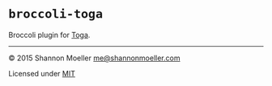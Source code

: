 # `broccoli-toga`

Broccoli plugin for [Toga](http://togajs.com).

----

© 2015 Shannon Moeller <me@shannonmoeller.com>

Licensed under [MIT](http://shannonmoeller.com/mit.txt)
